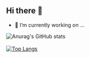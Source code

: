 ## Hi there 👋
- 🔭 I’m currently working on ...

![Anurag's GitHub stats](https://github-readme-stats.vercel.app/api?username=Longlinga&show_icons=true&theme=shadow_blue)
<br>
<br>
[![Top Langs](https://github-readme-stats.vercel.app/api/top-langs/?username=Longlinga&layout=compact&card_width=467)](https://github.com/Longlinga/SwitchConfigurationSearch)




<!--
**Longlinga/Longlinga** is a ✨ _special_ ✨ repository because its `README.md` (this file) appears on your GitHub profile.

Here are some ideas to get you started:

- 🔭 I’m currently working on ...
- 🌱 I’m currently learning ...
- 👯 I’m looking to collaborate on ...
- 🤔 I’m looking for help with ...
- 💬 Ask me about ...
- 📫 How to reach me: ...
- 😄 Pronouns: ...
- ⚡ Fun fact: ...
-->
